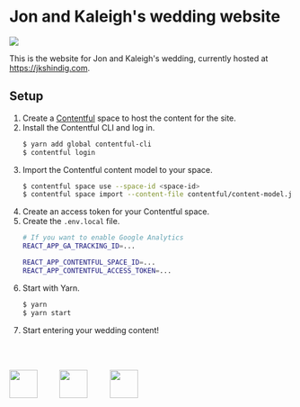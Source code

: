 # Jon and Kaleigh's wedding website

<a href="https://travis-ci.org/jonscheiding/jk-wedding"><img src="https://travis-ci.org/jonscheiding/jk-wedding.svg?branch=master"></a>

This is the website for Jon and Kaleigh's wedding, currently hosted at https://jkshindig.com.

## Setup

1. Create a [Contentful](https://www.contentful.com) space to host the content for the site.
2. Install the Contentful CLI and log in.
    ```bash
    $ yarn add global contentful-cli
    $ contentful login
    ```
3. Import the Contentful content model to your space.
    ```bash
    $ contentful space use --space-id <space-id>
    $ contentful space import --content-file contentful/content-model.json
    ```
4. Create an access token for your Contentful space.
5. Create the `.env.local` file.  
    ```bash
    # If you want to enable Google Analytics
    REACT_APP_GA_TRACKING_ID=...

    REACT_APP_CONTENTFUL_SPACE_ID=...
    REACT_APP_CONTENTFUL_ACCESS_TOKEN=...
    ```
6. Start with Yarn.
    ```bash
    $ yarn
    $ yarn start
    ```
7. Start entering your wedding content!

<br><br>

<img src="https://images.ctfassets.net/fo9twyrwpveg/44baP9Gtm8qE2Umm8CQwQk/c43325463d1cb5db2ef97fca0788ea55/PoweredByContentful_LightBackground.svg" height="50px">
&nbsp;&nbsp;&nbsp;&nbsp;&nbsp;&nbsp;&nbsp;&nbsp;
<img src="https://www.netlify.com/img/press/logos/full-logo-light.svg" height="50px">
&nbsp;&nbsp;&nbsp;&nbsp;&nbsp;&nbsp;&nbsp;&nbsp;
<img src="https://upload.wikimedia.org/wikipedia/commons/a/a7/React-icon.svg" height="50px">
